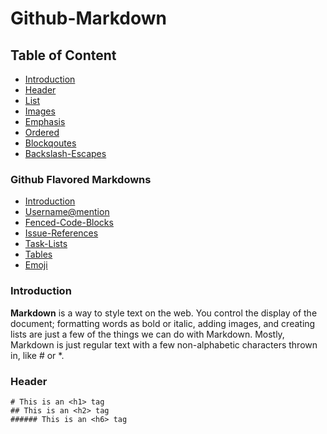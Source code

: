 # Github-Markdown

## Table of Content

- [Introduction](#introduction)
- [Header](#Header)
- [List](#List)
- [Images](#Image)
- [Emphasis](#Emphasis)
- [Ordered](#Ordered)
- [Blockqoutes](#Blockqoutes)
- [Backslash-Escapes](#Backslash-Escapes)

### Github Flavored Markdowns

- [Introduction](#introduction)
- [Username@mention](#Username@mention)
- [Fenced-Code-Blocks](#Fenced-Code-Blocks)
- [Issue-References](#Issue-References)
- [Task-Lists](#Task-List)
- [Tables](#Tables)
- [Emoji](#Emoji)

### Introduction

**Markdown** is a way to style text on the web. You control the display of the document; formatting words as
bold or italic, adding images, and creating lists are just a few of the things we can do with Markdown. Mostly,
Markdown is just regular text with a few non-alphabetic characters thrown in, like # or *.

### Header

```Text
# This is an <h1> tag
## This is an <h2> tag
###### This is an <h6> tag
```
